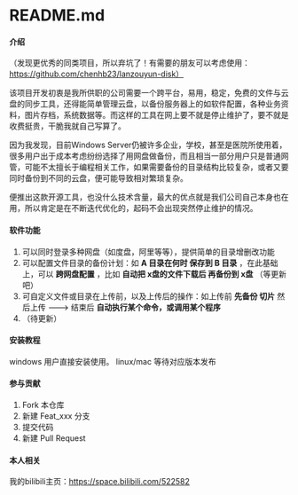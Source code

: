 # README.md

#### 介绍
（发现更优秀的同类项目，所以弃坑了！有需要的朋友可以考虑使用：https://github.com/chenhb23/lanzouyun-disk）

该项目开发初衷是我所供职的公司需要一个跨平台，易用，稳定，免费的文件与云盘的同步工具，还得能简单管理云盘，以备份服务器上的如软件配置，各种业务资料，图片存档，系统数据等。而这样的工具在网上要不就是停止维护了，要不就是收费挺贵，干脆我就自己写算了。

因为我发现，目前Windows Server仍被许多企业，学校，甚至是医院所使用着，很多用户出于成本考虑纷纷选择了用网盘做备份，而且相当一部分用户只是普通网管，可能不太擅长于编程相关工作，如果需要备份的目录结构比较复杂，或者又要同时备份到不同的云盘，便可能导致相对繁琐复杂。

便推出这款开源工具，也没什么技术含量，最大的优点就是我们公司自己本身也在用，所以肯定是在不断迭代优化的，起码不会出现突然停止维护的情况。

#### 软件功能
1. 可以同时登录多种网盘（如度盘，阿里等等），提供简单的目录增删改功能
2. 可以配置文件目录的备份计划：如  **A 目录在何时 保存到 B 目录** ，在此基础上，可以 **跨网盘配置** ，比如  **自动把 x盘的文件下载后 再备份到 x盘**  （等更新吧）
3. 可自定义文件或目录在上传前，以及上传后的操作：如上传前 **先备份 切片** 然后上传 ---> 结束后 **自动执行某个命令，或调用某个程序** 
4. （待更新）

#### 安装教程
windows 用户直接安装使用。
linux/mac 等待对应版本发布

#### 参与贡献

1.  Fork 本仓库
2.  新建 Feat_xxx 分支
3.  提交代码
4.  新建 Pull Request

#### 本人相关

我的bilibili主页：https://space.bilibili.com/522582
